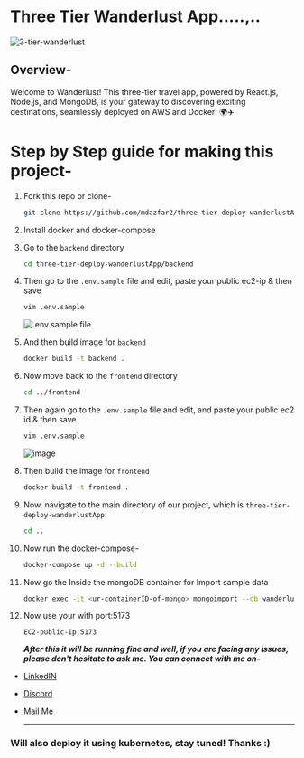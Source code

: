 # Three Tier Wanderlust App.....,..

![3-tier-wanderlust](https://github.com/mdazfar2/three-tier-deploy-wanderlustApp/assets/100375390/825e7505-ae46-46da-8835-7bba890ed1f5)

## Overview- 

Welcome to Wanderlust! This three-tier travel app, powered by React.js, Node.js, and MongoDB, is your gateway to discovering exciting destinations, seamlessly deployed on AWS and Docker! 🌍✈️

# Step by Step guide for making this project-

  1. Fork this repo or clone-
     ```bash
     git clone https://github.com/mdazfar2/three-tier-deploy-wanderlustApp.git
     ```

  2. Install docker and docker-compose

  3. Go to the `backend` directory
     ```bash
     cd three-tier-deploy-wanderlustApp/backend
     ```

  4. Then go to the `.env.sample` file and edit, paste your public ec2-ip & then save
     ```bash
     vim .env.sample
     ```
     ![.env.sample file](https://github.com/mdazfar2/three-tier-deploy-wanderlustApp/assets/100375390/4e322317-9631-4eee-9b0f-55fdddfe0065)

  5. And then build image for `backend`
     ```bash
     docker build -t backend .
     ```

  6. Now move back to the `frontend` directory
     ```bash
     cd ../frontend
     ```
  7. Then again go to the `.env.sample` file and edit, and paste your public ec2 id & then save
     ```bash
     vim .env.sample
     ```
     ![image](https://github.com/mdazfar2/three-tier-deploy-wanderlustApp/assets/100375390/ae48cd24-e220-403f-a79b-cc86de7f0c0d)

  8. Then build the image for `frontend`
     ```bash
     docker build -t frontend .
     ```

  9. Now, navigate to the main directory of our project, which is `three-tier-deploy-wanderlustApp`.
      ```bash
      cd ..
      ```

10. Now run the docker-compose-
      ```bash
      docker-compose up -d --build
      ```
  11. Now go the Inside the mongoDB container for Import sample data
      ```bash
      docker exec -it <ur-containerID-of-mongo> mongoimport --db wanderlust --collection posts --file ./data/sample_posts.json --jsonArray
  11. Now use your <EC2-public-Ip> with port:5173
      ```
      EC2-public-Ip:5173
      ```

      ***After this it will be running fine and well, if you are facing any issues, please don't hesitate to ask me. You can connect with me on-***

- [LinkedIN](https://linkedin.com/in/md-azfar-alam)
- [Discord](https://discordapp.com/users/877531143610708028)
- [Mail Me](mailto:azfaralam.ops@gmail.com)

  ---
  
### Will also deploy it using kubernetes, stay tuned! Thanks :)
  
